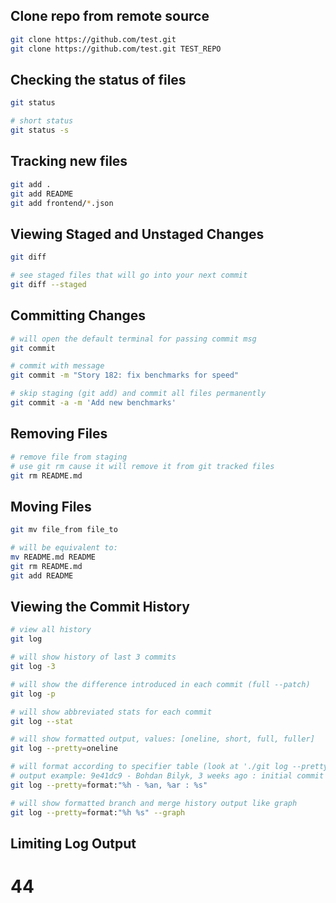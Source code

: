 ## Clone repo from remote source
```bash
git clone https://github.com/test.git
git clone https://github.com/test.git TEST_REPO
```

## Checking the status of files
```bash
git status

# short status
git status -s 
```

##  Tracking new files
```bash
git add .
git add README
git add frontend/*.json
```

## Viewing Staged and Unstaged Changes
```bash
git diff 

# see staged files that will go into your next commit
git diff --staged 
```

## Committing Changes
```bash
# will open the default terminal for passing commit msg
git commit

# commit with message
git commit -m "Story 182: fix benchmarks for speed"

# skip staging (git add) and commit all files permanently
git commit -a -m 'Add new benchmarks'
```

## Removing Files
```bash
# remove file from staging
# use git rm cause it will remove it from git tracked files
git rm README.md
```

## Moving Files
```bash
git mv file_from file_to

# will be equivalent to:
mv README.md README
git rm README.md
git add README
```

## Viewing the Commit History
```bash
# view all history
git log

# will show history of last 3 commits
git log -3

# will show the difference introduced in each commit (full --patch)
git log -p

# will show abbreviated stats for each commit
git log --stat

# will show formatted output, values: [oneline, short, full, fuller]
git log --pretty=oneline

# will format according to specifier table (look at './git log --pretty specifiers.md')
# output example: 9e41dc9 - Bohdan Bilyk, 3 weeks ago : initial commit
git log --pretty=format:"%h - %an, %ar : %s"

# will show formatted branch and merge history output like graph
git log --pretty=format:"%h %s" --graph
```
## Limiting Log Output

# 44